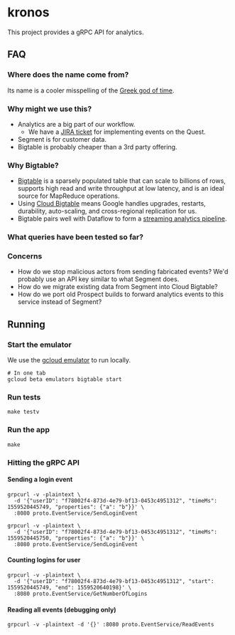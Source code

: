 # kronos
This project provides a gRPC API for analytics.

## FAQ

### Where does the name come from?
Its name is a cooler misspelling of the [Greek god of time](https://en.wikipedia.org/wiki/Chronos).  

### Why might we use this?
- Analytics are a big part of our workflow.
  - We have a [JIRA ticket](https://irisvr.atlassian.net/browse/PROS-441) for implementing events on the Quest.
- Segment is for customer data.
- Bigtable is probably cheaper than a 3rd party offering.

### Why Bigtable?
- [Bigtable](https://en.wikipedia.org/wiki/Bigtable) is a sparsely populated table 
that can scale to billions of rows, supports high read and write throughput at low latency, 
and is an ideal source for MapReduce operations.
- Using [Cloud Bigtable](https://cloud.google.com/bigtable/docs/overview) means Google handles
upgrades, restarts, durability, auto-scaling, and cross-regional replication for us. 
- Bigtable pairs well with Dataflow to form a [streaming analytics pipeline](https://cloud.google.com/solutions/big-data/stream-analytics/).

### What queries have been tested so far?


### Concerns
- How do we stop malicious actors from sending fabricated events? We'd probably use an API key similar to what Segment does.
- How do we migrate existing data from Segment into Cloud Bigtable?
- How do we port old Prospect builds to forward analytics events to this service instead of Segment?

## Running
### Start the emulator
We use the [gcloud emulator](https://cloud.google.com/sdk/gcloud/reference/beta/emulators/bigtable/)
to run locally.
```
# In one tab
gcloud beta emulators bigtable start
```

### Run tests
```
make testv
```

### Run the app
```
make
```

### Hitting the gRPC API
#### Sending a login event
```
grpcurl -v -plaintext \
  -d '{"userID": "f78002f4-873d-4e79-bf13-0453c4951312", "timeMs": 1559520445749, "properties": {"a": "b"}}' \
  :8080 proto.EventService/SendLoginEvent

grpcurl -v -plaintext \
  -d '{"userID": "f78002f4-873d-4e79-bf13-0453c4951312", "timeMs": 1559520445750, "properties": {"a": "b"}}' \
  :8080 proto.EventService/SendLoginEvent
```

#### Counting logins for user
```
grpcurl -v -plaintext \
  -d '{"userID": "f78002f4-873d-4e79-bf13-0453c4951312", "start": 1559520445749, "end": 1559520640198}' \
  :8080 proto.EventService/GetNumberOfLogins
```

#### Reading all events (debugging only)
```
grpcurl -v -plaintext -d '{}' :8080 proto.EventService/ReadEvents
```
